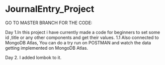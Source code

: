# JournalEntry_Project
GO TO MASTER BRANCH FOR THE CODE:

Day 1.In this project i have currently made a code for beginners to set some id ,title  or any other components and get their values.
    1.1 Also connected to MongoDB Atlas, You can do a try run on POSTMAN and watch the data getting implemented on MongoDB Atlas.

Day 2. I added lombok to it. 

